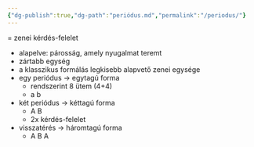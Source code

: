 ```yaml
---
{"dg-publish":true,"dg-path":"periódus.md","permalink":"/periodus/"}
---
```


= zenei kérdés-felelet

- alapelve: párosság, amely nyugalmat teremt
- zártabb egység
- a klasszikus formálás legkisebb alapvető zenei egysége
- egy periódus -> egytagú forma
	- rendszerint 8 ütem (4+4)
	- a b
- két periódus -> kéttagú forma
	- A B
	- 2x kérdés-felelet
- visszatérés -> háromtagú forma
	- A B A